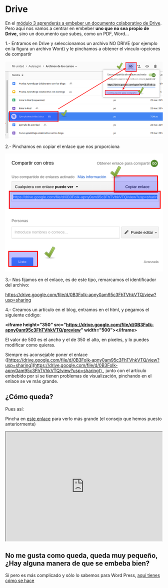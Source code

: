 
# Drive

En el [módulo 3 aprenderás a embeber un documento colaborativo de Drive](http://aularagon.catedu.es/materialesaularagon2013/blogs/M3_contenido/drive_documento.html). Pero aquí nos vamos a centrar en embeber **uno que no sea propio de Drive,** sino un documento que subes, como un PDF, Word...

1.- Entramos en Drive y seleccionamos un archivo NO DRIVE (por ejemplo en la figura un archivo Word) y le pinchamos a obtener el vínculo-opciones de compartir

![](img/Seleccion_001.png)

2.- Pinchamos en copiar el enlace que nos proporciona

![](img/Seleccion_002.png)

3.- Nos fijamos en el enlace, es de este tipo, remarcamos el identificador del archivo:

https://drive.google.com/file/d/0B3FoIk-apny0am95c3FhTVhkVTQ/view?usp=sharing

4.- Creamos un artículo en el blog, entramos en el html, y pegamos el siguiente código:

**&lt;iframe height="350" src="https://drive.google.com/file/d/0B3FoIk-apny0am95c3FhTVhkVTQ/preview" width="500"&gt;&lt;/iframe&gt;**

El valor de 500 es el ancho y el de 350 el alto, en píxeles, y lo puedes modificar como quieras.

Siempre es aconsejable poner el enlace ([https://drive.google.com/file/d/0B3FoIk-apny0am95c3FhTVhkVTQ/view?usp=sharing](https://drive.google.com/file/d/0B3FoIk-apny0am95c3FhTVhkVTQ/view?usp=sharing)) , junto con el artículo embebido por si se tienen problemas de visualización, pinchando en el enlace se ve más grande.



## ¿Cómo queda?

Pues así:

Pincha en [este enlace](https://drive.google.com/file/d/0B3FoIk-apny0am95c3FhTVhkVTQ/view?usp=sharing) para verlo más grande (el consejo que hemos puesto anteriormente)

<iframe width="500" height="350" src="https://drive.google.com/file/d/0B3FoIk-apny0am95c3FhTVhkVTQ/preview"></iframe>

## No me gusta como queda, queda muy pequeño, ¿Hay alguna manera de que se embeba bien?

Sí pero es más complicado y sólo lo sabemos para Word Press, [aquí tienes cómo se hace](https://github.com/catedu/atrevete-con-wordpress/blob/master/plugins/wordpress-y-google-drive.md)

